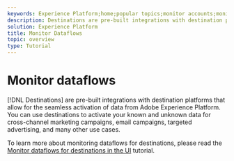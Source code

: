 ```yaml
---
keywords: Experience Platform;home;popular topics;monitor accounts;monitor dataflows;dataflows; destinations
description: Destinations are pre-built integrations with destination platforms that allow for the seamless activation of data from Adobe Experience Platform. You can use destinations to activate your known and unknown data for cross-channel marketing campaigns, email campaigns, targeted advertising, and many other use cases.
solution: Experience Platform
title: Monitor Dataflows
topic: overview
type: Tutorial
---
```


# Monitor dataflows

[!DNL Destinations] are pre-built integrations with destination platforms that allow for the seamless activation of data from Adobe Experience Platform. You can use destinations to activate your known and unknown data for cross-channel marketing campaigns, email campaigns, targeted advertising, and many other use cases.

To learn more about monitoring dataflows for destinations, please read the [Monitor dataflows for destinations in the UI](/dataflows/ui/monitor-destinations.md) tutorial.
